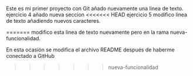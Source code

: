 Este es mi primer proyecto con Git
añado nuevamente una linea de texto.
ejercicio 4 añado nueva seccion
<<<<<<< HEAD
ejercicio 5 modifico linea de texto añadiendo nuevos caracteres.


=======
modifico esta linea de texto nuevamente pero en la rama nueva-funcionalidad.

En esta ocasión se modifica el archivo README después de haberme conectado a GitHub
>>>>>>> nueva-funcionalidad
